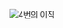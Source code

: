 ![4번의 이직](https://github.com/recordsbeat/recordsbeat.github.io/assets/51354965/6af8dcb8-9d60-454a-b5a5-5457144b6e10)
